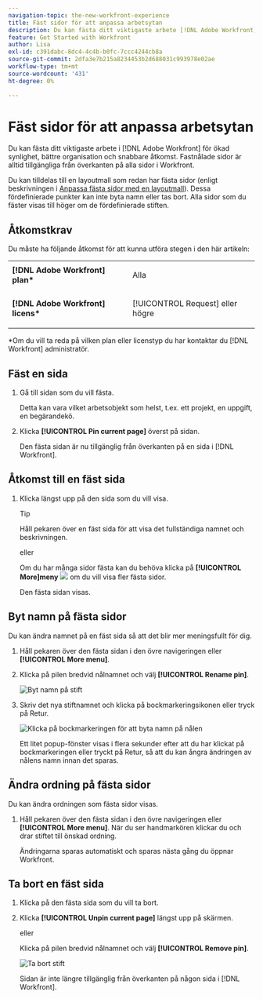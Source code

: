 ```yaml
---
navigation-topic: the-new-workfront-experience
title: Fäst sidor för att anpassa arbetsytan
description: Du kan fästa ditt viktigaste arbete [!DNL Adobe Workfront] för ökad synlighet, bättre organisation och snabbare åtkomst. Fastnålade sidor är alltid tillgängliga från överkanten på alla sidor i Workfront.
feature: Get Started with Workfront
author: Lisa
exl-id: c391dabc-8dc4-4c4b-b0fc-7ccc4244cb8a
source-git-commit: 2dfa3e7b215a8234453b2d688031c993978e02ae
workflow-type: tm+mt
source-wordcount: '431'
ht-degree: 0%

---
```


# Fäst sidor för att anpassa arbetsytan

Du kan fästa ditt viktigaste arbete i [!DNL Adobe Workfront] för ökad synlighet, bättre organisation och snabbare åtkomst. Fastnålade sidor är alltid tillgängliga från överkanten på alla sidor i Workfront.

Du kan tilldelas till en layoutmall som redan har fästa sidor (enligt beskrivningen i [Anpassa fästa sidor med en layoutmall](../../administration-and-setup/customize-workfront/use-layout-templates/customize-pinned-pages.md)). Dessa fördefinierade punkter kan inte byta namn eller tas bort. Alla sidor som du fäster visas till höger om de fördefinierade stiften.

## Åtkomstkrav

Du måste ha följande åtkomst för att kunna utföra stegen i den här artikeln:

<table style="table-layout:auto"> 
 <col> 
 </col> 
 <col> 
 </col> 
 <tbody> 
  <tr> 
   <td role="rowheader"><strong>[!DNL Adobe Workfront] plan*</strong></td> 
   <td> <p>Alla</p> </td> 
  </tr> 
  <tr> 
   <td role="rowheader"><strong>[!DNL Adobe Workfront] licens*</strong></td> 
   <td> <p>[!UICONTROL Request] eller högre</p> </td> 
  </tr> 
 </tbody> 
</table>

&#42;Om du vill ta reda på vilken plan eller licenstyp du har kontaktar du [!DNL Workfront] administratör.

## Fäst en sida

1. Gå till sidan som du vill fästa.

   Detta kan vara vilket arbetsobjekt som helst, t.ex. ett projekt, en uppgift, en begärandekö.

1. Klicka **[!UICONTROL Pin current page]** överst på sidan.

   Den fästa sidan är nu tillgänglig från överkanten på en sida i [!DNL Workfront].

## Åtkomst till en fäst sida

1. Klicka längst upp på den sida som du vill visa.

   >[!TIP]
   >
   >Håll pekaren över en fäst sida för att visa det fullständiga namnet och beskrivningen.

   eller

   Om du har många sidor fästa kan du behöva klicka på **[!UICONTROL More]meny** ![](assets/more-icon-spectrum.png) om du vill visa fler fästa sidor.

   Den fästa sidan visas.

## Byt namn på fästa sidor

Du kan ändra namnet på en fäst sida så att det blir mer meningsfullt för dig.

1. Håll pekaren över den fästa sidan i den övre navigeringen eller **[!UICONTROL More menu]**.
1. Klicka på pilen bredvid nålnamnet och välj **[!UICONTROL Rename pin]**.

   ![Byt namn på stift](assets/rename-remove-pin.png)

1. Skriv det nya stiftnamnet och klicka på bockmarkeringsikonen eller tryck på Retur.

   ![Klicka på bockmarkeringen för att byta namn på nålen](assets/rename-pin-click-checkmark.png)

   Ett litet popup-fönster visas i flera sekunder efter att du har klickat på bockmarkeringen eller tryckt på Retur, så att du kan ångra ändringen av nålens namn innan det sparas.

## Ändra ordning på fästa sidor

Du kan ändra ordningen som fästa sidor visas.

1. Håll pekaren över den fästa sidan i den övre navigeringen eller **[!UICONTROL More menu]**. När du ser handmarkören klickar du och drar stiftet till önskad ordning.

   Ändringarna sparas automatiskt och sparas nästa gång du öppnar Workfront.

## Ta bort en fäst sida

1. Klicka på den fästa sida som du vill ta bort.
1. Klicka **[!UICONTROL Unpin current page]** längst upp på skärmen.

   eller

   Klicka på pilen bredvid nålnamnet och välj **[!UICONTROL Remove pin]**.

   ![Ta bort stift](assets/rename-remove-pin.png)

   Sidan är inte längre tillgänglig från överkanten på någon sida i [!DNL Workfront].
